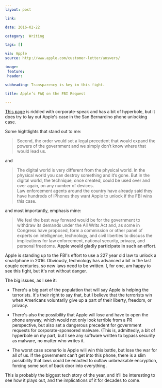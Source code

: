 ```yaml
---
layout: post

link: 

date: 2016-02-22

category:  Writing 

tags: []

via: Apple
source: http://www.apple.com/customer-letter/answers/

image:
 feature: 
 header: 

subheading: Transparency is key in this fight.

title: Apple’s FAQ on the FBI Request

---
```




[This page][1] is riddled with corporate-speak and has a bit of hyperbole, but it does try to lay out Apple's case in the San Bernardino phone unlocking case.

Some hightlights that stand out to me:

>Second, the order would set a legal precedent that would expand the powers of the government and we simply don’t know where that would lead us. 

and
<!-- more -->

>The digital world is very different from the physical world. In the physical world you can destroy something and it’s gone. But in the digital world, the technique, once created, could be used over and over again, on any number of devices.  
Law enforcement agents around the country have already said they have hundreds of iPhones they want Apple to unlock if the FBI wins this case. 

and most importantly, emphasis mine:

>We feel the best way forward would be for the government to withdraw its demands under the All Writs Act and, as some in Congress have proposed, form a commission or other panel of experts on intelligence, technology, and civil liberties to discuss the implications for law enforcement, national security, privacy, and personal freedoms. **Apple would gladly participate in such an effort.**

Apple is standing up to the FBI's effort to use a 227 year old law to unlock a smartphone in 2016. Obviously, technology has advanced a bit in the last couple centuries, so new laws need to be written. I, for one, am happy to see this fight, but it's not without danger.

The big issues, as I see it:

  * There's a big part of the population that will say Apple is helping the terrorists. It's their right to say that, but I believe that the terrorists win when Americans voluntarily give up a part of their liberty, freedom, or privacy.   

  * There's also the possibility that Apple will lose and have to open the phone anyway, which would not only look terrible from a PR perspective, but also set a dangerous precedent for government requests for corporate-sponsored malware. (This is, admittedly, a bit of hyperbole on my part, but I see any software written to bypass security as malware, no matter who writes it.  

  * The worst case scenario is Apple will win this battle, but lose the war for all of us. If the government can't get into this phone, there is a slim possibility that laws could be enacted to outlaw unbreakable encryption, forcing some sort of back door into everything.  


This is probably the biggest tech story of the year, and it'll be interesting to see how it plays out, and the implications of it for decades to come.


[1]: http://www.apple.com/customer-letter/answers/ "Apple Customer Letter"